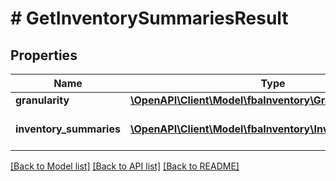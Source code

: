 # # GetInventorySummariesResult

## Properties

Name | Type | Description | Notes
------------ | ------------- | ------------- | -------------
**granularity** | [**\OpenAPI\Client\Model\fbaInventory\Granularity**](Granularity.md) |  |
**inventory_summaries** | [**\OpenAPI\Client\Model\fbaInventory\InventorySummary[]**](InventorySummary.md) | A list of inventory summaries. |

[[Back to Model list]](../../README.md#models) [[Back to API list]](../../README.md#endpoints) [[Back to README]](../../README.md)
